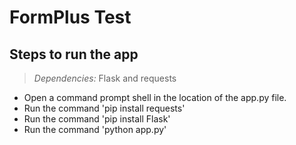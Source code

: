 # FormPlus Test
## Steps to run the app
> *Dependencies:* Flask and requests
- Open a command prompt shell in the location of the app.py file.
- Run the command 'pip install requests'
- Run the command 'pip install Flask'
- Run the command 'python app.py'
